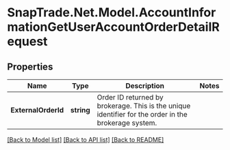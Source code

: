 # SnapTrade.Net.Model.AccountInformationGetUserAccountOrderDetailRequest

## Properties

Name | Type | Description | Notes
------------ | ------------- | ------------- | -------------
**ExternalOrderId** | **string** | Order ID returned by brokerage. This is the unique identifier for the order in the brokerage system. | 

[[Back to Model list]](../README.md#documentation-for-models) [[Back to API list]](../README.md#documentation-for-api-endpoints) [[Back to README]](../README.md)

